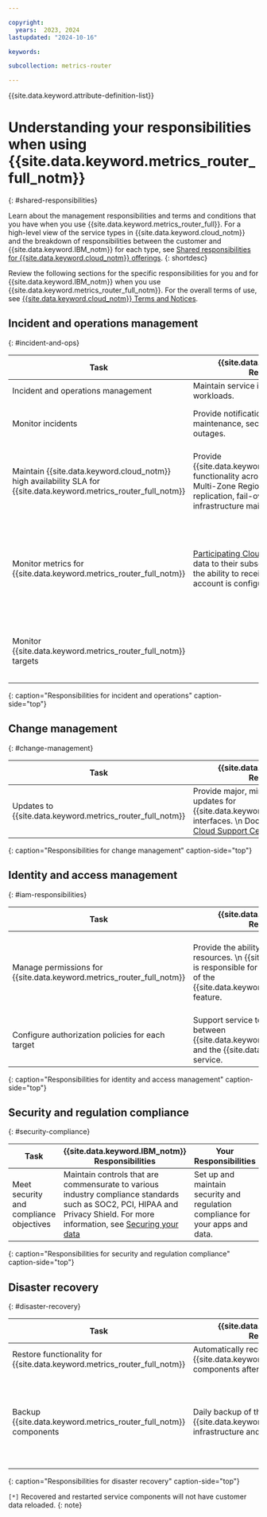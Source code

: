 ```yaml
---

copyright:
  years:  2023, 2024
lastupdated: "2024-10-16"

keywords:

subcollection: metrics-router

---
```


{{site.data.keyword.attribute-definition-list}}


# Understanding your responsibilities when using {{site.data.keyword.metrics_router_full_notm}}
{: #shared-responsibilities}

Learn about the management responsibilities and terms and conditions that you have when you use {{site.data.keyword.metrics_router_full}}. For a high-level view of the service types in {{site.data.keyword.cloud_notm}} and the breakdown of responsibilities between the customer and {{site.data.keyword.IBM_notm}} for each type, see [Shared responsibilities for {{site.data.keyword.cloud_notm}} offerings](/docs/overview?topic=overview-shared-responsibilities).
{: shortdesc}

Review the following sections for the specific responsibilities for you and for {{site.data.keyword.IBM_notm}} when you use {{site.data.keyword.metrics_router_full_notm}}. For the overall terms of use, see [{{site.data.keyword.cloud_notm}} Terms and Notices](/docs/overview?topic=overview-terms).


## Incident and operations management
{: #incident-and-ops}

| Task              | {{site.data.keyword.IBM_notm}} Responsibilities | Your Responsibilities |
|-------------------|-------------------------------------------------|-----------------------|
| Incident and operations management | Maintain service instances and infrastructure workloads. | Maintain incident and operations management of your data. |
| Monitor incidents  | Provide notifications for planned maintenance, security bulletins, or unplanned outages. | Set preferences to [receive emails about platform notifications](/docs/account?topic=account-email-prefs).   \n Monitor the [IBM Cloud announcements page](https://{DomainName}/status?selected=announcement) for general announcements. |
| Maintain {{site.data.keyword.cloud_notm}} high availability SLA for {{site.data.keyword.metrics_router_full_notm}}   | Provide {{site.data.keyword.metrics_router_full_notm}}  functionality across availability zones in a Multi-Zone Region (MZR).    \n Provide replication, fail-over features, and infrastructure maintenance and updates. | Keep your {{site.data.keyword.metrics_router_full_notm}}  configuration in a version control system so that you can reconfigure a region if needed.  \n  Comply with [Operational responsibilities when using {{site.data.keyword.mon_full_notm}}](/docs/monitoring?topic=monitoring-shared-responsibilities). |
| Monitor metrics for {{site.data.keyword.metrics_router_full_notm}}  | [Participating Cloud services](/docs/metrics-router?topic=metrics-router-cloud-services-mr) publish relevant data to their subscribing clients. Clients have the ability to receive this data once their account is configured. | [Configure your account](/docs/metrics-router?topic=metrics-router-getting-started) where Cloud service subscriptions publish metrics to receive the published metrics. Notice that {{site.data.keyword.metrics_router_full_notm}}  can only route metrics that are generated in [supported regions](/docs/metrics-router?topic=metrics-router-regions). Other regions, where {{site.data.keyword.metrics_router_full_notm}}  is not available, continue to manage events by using {{site.data.keyword.mon_short}} service. |
| Monitor {{site.data.keyword.metrics_router_full_notm}} targets  |  |  Check the health and status of the targets through {{site.data.keyword.mon_short}} by configuring alerts to notify of problems writing metrics to a target, and generate notifications, for example, to the {{site.data.keyword.mon_full_notm}} service. |
{: caption="Responsibilities for incident and operations" caption-side="top"}


## Change management
{: #change-management}

| Task                                                    | {{site.data.keyword.IBM_notm}} Responsibilities | Your Responsibilities |
|---------------------------------------------------------|-----------------------|--------|
| Updates to {{site.data.keyword.metrics_router_full_notm}} | Provide major, minor, and patch version updates for {{site.data.keyword.metrics_router_full_notm}} interfaces.   \n Document changes in the [IBM Cloud Support Center](https://cloud.ibm.com/unifiedsupport/supportcenter) | `N/A` |
{: caption="Responsibilities for change management" caption-side="top"}



## Identity and access management
{: #iam-responsibilities}


| Task                           | {{site.data.keyword.IBM_notm}} Responsibilities | Your Responsibilities |
|--------------------------------|-------------------------------------------------|-----------------------|
| Manage permissions for {{site.data.keyword.metrics_router_full_notm}} | Provide the ability to restrict access to resources.   \n {{site.data.keyword.IBM_notm}} is responsible for the security and compliance of the {{site.data.keyword.metrics_router_full_notm}} feature. | Restrict access to {{site.data.keyword.metrics_router_full_notm}} by using Cloud IAM access policies. Define IAM policies to control which users within your account have access to manage the service and related resources in your account.    \n [Learn more about controlling access through IAM](/docs/metrics-router?topic=metrics-router-iam).|
| Configure authorization policies for each target | Support service to service authentication between {{site.data.keyword.metrics_router_full_notm}} and the {{site.data.keyword.mon_short}} service.   | [Configure 1 or more targets and corresponding authorization policies](/docs/metrics-router?topic=metrics-router-target-manage).  |
{: caption="Responsibilities for identity and access management" caption-side="top"}



## Security and regulation compliance
{: #security-compliance}


| Task                                       | {{site.data.keyword.IBM_notm}} Responsibilities | Your Responsibilities |
|--------------------------------------------|-------------------------------------------------|-----------------------|
| Meet security and compliance objectives  | Maintain controls that are commensurate to various industry compliance standards such as SOC2, PCI, HIPAA and Privacy Shield. For more information, see [Securing your data](/docs/metrics-router?topic=metrics-router-mng-data) | Set up and maintain security and regulation compliance for your apps and data.  |
{: caption="Responsibilities for security and regulation compliance" caption-side="top"}



## Disaster recovery
{: #disaster-recovery}


| Task                                                            | {{site.data.keyword.IBM_notm}} Responsibilities | Your Responsibilities |
|-----------------------------------------------------------------|-------------------------------------------------|-----------------------|
| Restore functionality for {{site.data.keyword.metrics_router_full_notm}}  | Automatically recover and restart {{site.data.keyword.metrics_router_full_notm}} components after any disaster event. | [Complete the disaster recovery (DR) steps for {{site.data.keyword.metrics_router_full_notm}}](/docs/metrics-router?topic=metrics-router-bc-dr). |
| Backup {{site.data.keyword.metrics_router_full_notm}} components   | Daily backup of the {{site.data.keyword.metrics_router_full_notm}} infrastructure and components. | [Configure account settings](/docs/metrics-router?topic=metrics-router-settings), specifically, set up a primary metadata location and a backup metadata location. These locations keep information about the account routing rules and the target destination data to send data. Keep a copy of the setting configuration, definitions of targets, and definitions of routes in the account. For more information, see [Collecting information about resources](/docs/metrics-router?topic=metrics-router-config_report). |
{: caption="Responsibilities for disaster recovery" caption-side="top"}

`[*]` Recovered and restarted service components will not have customer data reloaded.
{: note}
